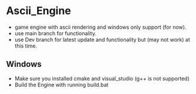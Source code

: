 # Ascii_Engine

- game engine with ascii rendering and windows only support (for now).
- use main branch for functionality.
- use Dev branch for latest update and functionality but (may not work) at this time.

## Windows

- Make sure you installed cmake and visual_studio (g++ is not supported)
- Build the Engine with running build.bat